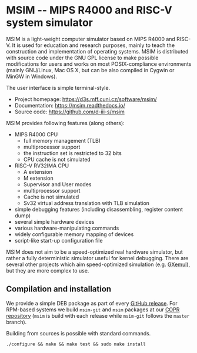 MSIM -- MIPS R4000 and RISC-V system simulator
==============================================

MSIM is a light-weight computer simulator based on MIPS R4000 and RISC-V.
It is used for education and research purposes, mainly to teach
the construction and implementation of operating systems.
MSIM is distributed with source code under the GNU GPL license to make
possible modifications for users and works on most POSIX-compliance
environments (mainly GNU/Linux, Mac OS X, but can be also compiled
in Cygwin or MinGW in Windows).

The user interface is simple terminal-style.

* Project homepage: https://d3s.mff.cuni.cz/software/msim/
* Documentation: https://msim.readthedocs.io/
* Source code: https://github.com/d-iii-s/msim

MSIM provides following features (along others):

* MIPS R4000 CPU
  * full memory management (TLB)
  * multiprocessor support
  * the instruction set is restricted to 32 bits
  * CPU cache is not simulated
* RISC-V RV32IMA CPU
  * A extension
  * M extension
  * Supervisor and User modes
  * multiprocessor support
  * Cache is not simulated
  * Sv32 virtual address translation with TLB simulation
* simple debugging features (including disassembling, register content dump)
* several simple hardware devices
* various hardware-manipulating commands
* widely configurable memory mapping of devices
* script-like start-up configuration file

MSIM does not aim to be a speed-optimized real hardware simulator, but
rather a fully deterministic simulator useful for kernel debugging.
There are several other projects which aim speed-optimized simulation
(e.g. [GXemul](http://gavare.se/gxemul/)), but they are more complex to use.


Compilation and installation
----------------------------

We provide a simple DEB package as part of every
[GitHub release](https://github.com/d-iii-s/msim/releases).
For RPM-based systems we build `msim-git` and `msim` packages at our
[COPR repository](https://copr.fedorainfracloud.org/coprs/d3s/main/)
(`msim` is build with each release while `msim-git` follows the `master`
branch).

Building from sources is possible with standard commands.

    ./configure && make && make test && sudo make install
